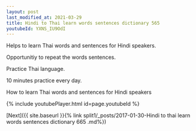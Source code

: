 ```yaml
---
layout: post
last_modified_at: 2021-03-29
title: Hindi to Thai learn words sentences dictionary 565 
youtubeId: YXNS_IU9OdI
---
```

 
 
Helps to learn Thai words and sentences for Hindi speakers.

Opportunitiy to repeat the words sentences. 

Practice Thai language. 
 
10 minutes practice every day. 
 
How to learn Thai words and sentences for Hindi speakers 
 
{% include youtubePlayer.html id=page.youtubeId %}
 
 
[Next]({{ site.baseurl }}{% link  split1/_posts/2017-01-30-Hindi to thai learn words sentences dictionary 665 .md%})
 
